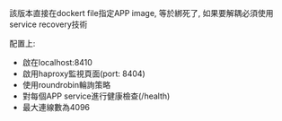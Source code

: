 該版本直接在dockert file指定APP image,
等於綁死了, 如果要解耦必須使用service recovery技術


配置上:
- 啟在localhost:8410
- 啟用haproxy監視頁面(port: 8404)
- 使用roundrobin輪詢策略
- 對每個APP service進行健康檢查(/health)
- 最大連線數為4096
